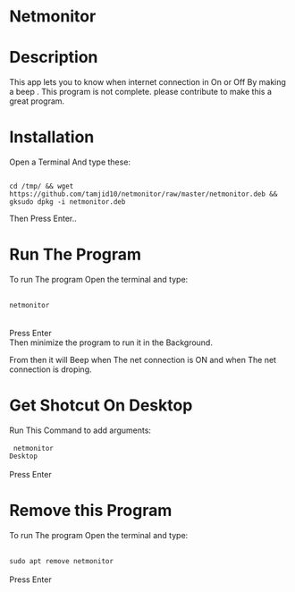 # Netmonitor

# Description

<p> This app lets you to know when internet connection in On or Off By making a beep . This program is not complete. please contribute to make this a great program.<p>
    
# Installation

Open a Terminal And type these:


<code >
cd /tmp/ && wget https://github.com/tamjid10/netmonitor/raw/master/netmonitor.deb && gksudo dpkg -i netmonitor.deb 
</code>

Then Press Enter..

# Run The Program

To run The program Open the terminal and type: <br><br>
<code>
<kdb>netmonitor</kdb>
</code><br><br><br>
Press Enter<br>
Then minimize the program to run it in the Background.<br>

From then it will Beep when The net connection is ON and when The net connection is droping. <br>

# Get Shotcut On Desktop

Run This Command to add arguments: <br><br>
<code>
<kdb>netmonitor Desktop</kdb>
</code><br><br>
Press Enter<br>

# Remove this Program

To run The program Open the terminal and type: <br><br>
<code>
<kdb>sudo apt remove netmonitor</kdb>
</code><br><br>
Press Enter<br>
